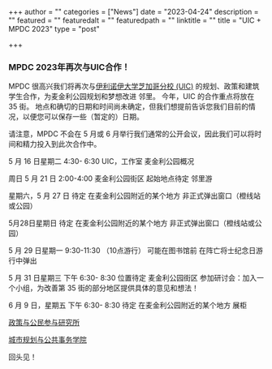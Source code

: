+++
author = ""
categories = ["News"]
date = "2023-04-24"
description = ""
featured = ""
featuredalt = ""
featuredpath = ""
linktitle = ""
title = "UIC + MPDC 2023"
type = "post"

+++ 

### MPDC 2023年再次与UIC合作！
MPDC 很高兴我们将再次与[伊利诺伊大学芝加哥分校 (UIC)](https://uic.edu/) 的规划、政策和建筑学生合作，为麦金利公园规划和梦想改进 邻里。 今年，UIC 的合作重点将放在 35 街。 地点和确切的日期和时间尚未确定，但我们想提前告诉您我们目前的情况，以便您可以保存一些（暂定的）日期。

请注意，MPDC 不会在 5 月或 6 月举行我们通常的公开会议，因此我们可以将时间和精力投入到此次合作中。


5 月 16 日星期二
4:30- 6:30
UIC，工作室
麦金利公园概况

周日 5 月 21 日
2:00-4:00
麦金利公园街区
起始地点待定
邻里游

星期六，5 月 27 日
待定
在麦金利公园附近的某个地方
非正式弹出窗口（橙线站或公园）

5月28日星期日
待定
在麦金利公园附近的某个地方
非正式弹出窗口（橙线站或公园）

5 月 29 日星期一
9:30-11:30
（10点游行）
可能在图书馆前
在阵亡将士纪念日游行中弹出

5 月 31 日星期三
下午 6:30- 8:30
位置待定
麦金利公园街区
参加研讨会：加入一个小组，为改善第 35 街的部分地区提供具体的意见和想法！

6 月 9 日，星期五
下午 6:30- 8:30
待定
在麦金利公园附近的某个地方
展柜


[政策与公民参与研究所](https://ipce.uic.edu/)

[城市规划与公共事务学院](https://cuppa.uic.edu/)

回头见！
